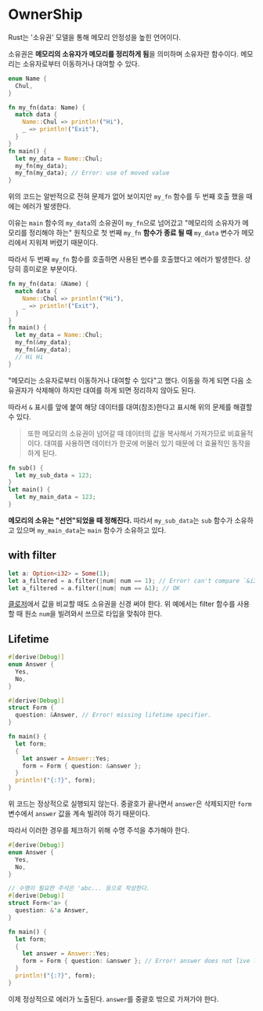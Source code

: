 # OwnerShip

Rust는 '소유권' 모델을 통해 메모리 안정성을 높힌 언어이다.

소유권은 **메모리의 소유자가 메모리를 정리하게 됨**을 의미하며 소유자란 함수이다. 메모리는 소유자로부터 이동하거나 대여할 수 있다.

```rs
enum Name {
  Chul,
}

fn my_fn(data: Name) {
  match data {
    Name::Chul => println!("Hi"),
    _ => println!("Exit"),
  }
}
fn main() {
  let my_data = Name::Chul;
  my_fn(my_data);
  my_fn(my_data); // Error: use of moved value
}
```

위의 코드는 알반적으로 전혀 문제가 없어 보이지만 `my_fn` 함수를 두 번째 호출 했을 때에는 에러가 발생한다.

이유는 `main` 함수의 `my_data`의 소유권이 `my_fn`으로 넘어갔고 "메모리의 소유자가 메모리를 정리해야 하는" 원칙으로 첫 번째 `my_fn` **함수가 종료 될 때** `my_data` 변수가 메모리에서 지워져 버렸기 때문이다.

따라서 두 번째 `my_fn` 함수를 호출하면 사용된 변수를 호출했다고 에러가 발생한다. 상당히 흥미로운 부분이다.

```rs
fn my_fn(data: &Name) {
  match data {
    Name::Chul => println!("Hi"),
    _ => println!("Exit"),
  }
}
fn main() {
  let my_data = Name::Chul;
  my_fn(&my_data);
  my_fn(&my_data);
  // Hi Hi
}
```

"메모리는 소유자로부터 이동하거나 대여할 수 있다"고 했다. 이동을 하게 되면 다음 소유권자가 삭제해야 하지만 대여를 하게 되면 정리하지 않아도 된다.

따라서 `&` 표시를 앞에 붙여 해당 데이터를 대여(참조)한다고 표시해 위의 문제를 해결할 수 있다.

> 또한 메모리의 소유권이 넘어갈 때 데이터의 값을 복사해서 가져가므로 비효율적이다. 대여를 사용하면 데이터가 한곳에 머물러 있기 때문에 더 효율적인 동작을 하게 된다.

```rs
fn sub() {
  let my_sub_data = 123;
}
let main() {
  let my_main_data = 123;
}
```

**메모리의 소유는 "선언"되었을 때 정해진다.** 따라서 `my_sub_data`는 `sub` 함수가 소유하고 있으며 `my_main_data`는 `main` 함수가 소유하고 있다.

## with filter

```rs
let a: Option<i32> = Some(1);
let a_filtered = a.filter(|num| num == 1); // Error! can't compare `&i32` with `{integer}`
let a_filtered = a.filter(|num| num == &1); // OK
```

[클로저](./closure.md)에서 값을 비교할 때도 소유권을 신경 써야 한다. 위 예에서는 filter 함수를 사용할 때 원소 `num`을 빌려와서 쓰므로 타입을 맞춰야 한다.

## Lifetime

```rs
#[derive(Debug)]
enum Answer {
  Yes,
  No,
}

#[derive(Debug)]
struct Form {
  question: &Answer, // Error! missing lifetime specifier.
}

fn main() {
  let form;
  {
    let answer = Answer::Yes;
    form = Form { question: &answer };
  }
  println!("{:?}", form);
}
```

위 코드는 정상적으로 실행되지 않는다. 중괄호가 끝나면서 `answer`은 삭제되지만 `form` 변수에서 `answer` 값을 계속 빌려야 하기 때문이다.

따라서 이러한 경우를 체크하기 위해 수명 주석을 추가해야 한다.

```rs
#[derive(Debug)]
enum Answer {
  Yes,
  No,
}

// 수명이 필요한 주석은 'abc... 등으로 작성한다.
#[derive(Debug)]
struct Form<'a> {
  question: &'a Answer,
}

fn main() {
  let form;
  {
    let answer = Answer::Yes;
    form = Form { question: &answer }; // Error! answer does not live long enough.
  }
  println!("{:?}", form);
}
```

이제 정상적으로 에러가 노출된다. `answer`를 중괄호 밖으로 가져가야 한다.
